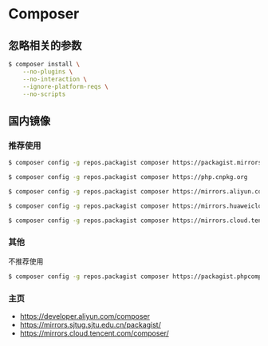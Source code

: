 # Composer

## 忽略相关的参数

```bash
$ composer install \
    --no-plugins \
    --no-interaction \
    --ignore-platform-reqs \
    --no-scripts
```

## 国内镜像

### 推荐使用

```bash
$ composer config -g repos.packagist composer https://packagist.mirrors.sjtug.sjtu.edu.cn

$ composer config -g repos.packagist composer https://php.cnpkg.org

$ composer config -g repos.packagist composer https://mirrors.aliyun.com/composer/

$ composer config -g repos.packagist composer https://mirrors.huaweicloud.com/repository/php/

$ composer config -g repos.packagist composer https://mirrors.cloud.tencent.com/composer/
```

### 其他

不推荐使用

```bash
$ composer config -g repos.packagist composer https://packagist.phpcomposer.com
```

### 主页

* https://developer.aliyun.com/composer
* https://mirrors.sjtug.sjtu.edu.cn/packagist/
* https://mirrors.cloud.tencent.com/composer/
